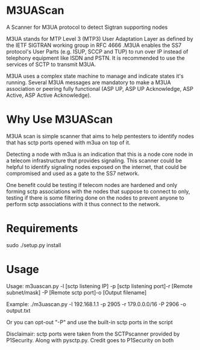 # M3UAScan

A Scanner for M3UA protocol to detect Sigtran supporting nodes

M3UA stands for MTP Level 3 (MTP3) User Adaptation Layer as defined by the IETF SIGTRAN working group in RFC 4666 .M3UA enables the SS7 protocol's User Parts (e.g. ISUP, SCCP and TUP) to run over IP instead of telephony equipment like ISDN and PSTN. It is recommended to use the services of SCTP to transmit M3UA.

M3UA uses a complex state machine to manage and indicate states it's running. Several M3UA messages are mandatory to make a M3UA association or peering fully functional (ASP UP, ASP UP Acknowledge, ASP Active, ASP Active Acknowledge).

# Why Use M3UAScan
M3UA scan is simple scanner that aims to help pentesters to identify nodes that has sctp ports opened with m3ua on top of it.

Detecting a node with m3ua is an indication that this is a node core node in a telecom infrastructure that provides signaling. This scanner could be helpful to identify signaling nodes exposed on the internet, that could be compromised and used as a gate to the SS7 network.

One benefit could be testing if telecom nodes are hardened and only forming sctp associations with the nodes that suppose to connect to only, testing if there is some filtering done on the nodes to prevent anyone to perform sctp associations with it thus connect to the network.

# Requirements

sudo ./setup.py install

# Usage

Usage: m3uascan.py -l [sctp listening IP] -p [sctp listening port]-r [Remote subnet/mask] -P [Remote sctp port]-o [Output filename] 


Example: ./m3uascan.py -l 192.168.1.1 -p 2905 -r 179.0.0.0/16 -P 2906 -o output.txt

Or you can opt-out "-P" and use the built-in sctp ports in the script

Disclaimair: sctp ports were taken from the SCTPscanner provided by P1Security. Along with pysctp.py. Credit goes to P1Security on both 

